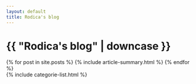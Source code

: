```yaml
---
layout: default
title: Rodica's blog
---
```

<html>
  <head>
    <meta charset="utf-8">
    <title>{{ page.title }}</title>
  </head>
  <body>
    <div class="main">
      <h1>{{ "Rodica's blog" | downcase }}</h1>
      {% for post in site.posts %}
        {% include article-summary.html %}
      {% endfor %}
    </div>
    {% include categorie-list.html %}
  </body>
</html>

